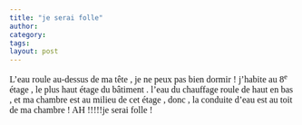 ```yaml
---
title: "je serai folle"
author:
category: 
tags: 
layout: post
---
```

<font size="3"><font face="Times New Roman">L’eau roule au-dessus de ma tête , je ne peux pas bien dormir ! j’habite au 8<sup>e</sup> étage , le plus haut étage du bâtiment . l’eau du chauffage roule de haut en bas , et ma chambre est au milieu de cet étage , donc , la conduite d’eau est au toit de ma chambre ! AH !!!!!je serai folle !</font></font>


